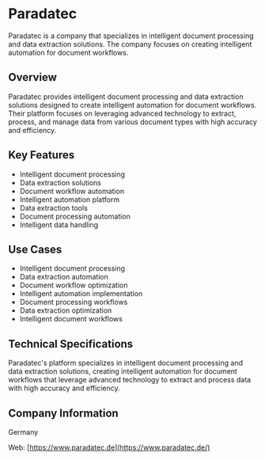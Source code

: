 # Paradatec

Paradatec is a company that specializes in intelligent document processing and data extraction solutions. The company focuses on creating intelligent automation for document workflows.

## Overview

Paradatec provides intelligent document processing and data extraction solutions designed to create intelligent automation for document workflows. Their platform focuses on leveraging advanced technology to extract, process, and manage data from various document types with high accuracy and efficiency.

## Key Features

- Intelligent document processing
- Data extraction solutions
- Document workflow automation
- Intelligent automation platform
- Data extraction tools
- Document processing automation
- Intelligent data handling

## Use Cases

- Intelligent document processing
- Data extraction automation
- Document workflow optimization
- Intelligent automation implementation
- Document processing workflows
- Data extraction optimization
- Intelligent document workflows

## Technical Specifications

Paradatec's platform specializes in intelligent document processing and data extraction solutions, creating intelligent automation for document workflows that leverage advanced technology to extract and process data with high accuracy and efficiency.

## Company Information

Germany

Web: [https://www.paradatec.de](https://www.paradatec.de/) 
